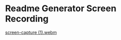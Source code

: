 # Readme Generator Screen Recording


[screen-capture (1).webm](https://user-images.githubusercontent.com/87540591/234014115-ebac0f70-074a-4934-940a-56243786fa0f.webm)

